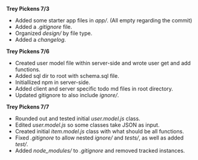 **Trey Pickens 7/3**
  - Added some starter app files in *app/*. (All empty regarding the commit)
  - Added a *.gitignore* file.
  - Organized *design/* by file type.
  - Added a *changelog*.

**Trey Pickens 7/6**
  - Created user model file within server-side and wrote user get and add functions.
  - Added sql dir to root with schema.sql file.
  - Initiallized npm in server-side.
  - Added client and server specific todo md files in root directory.
  - Updated gitignore to also include *ignore/*.

**Trey Pickens 7/7**
  - Rounded out and tested initial *user.model.js* class. 
  - Edited *user.model.js* so some classes take JSON as input.
  - Created initial *item.model.js* class with what should be all functions.
  - Fixed *.gitignore* to allow nested *ignore/* and *tests/*, as well as added *test/*.
  - Added *node_modules/* to *.gitignore* and removed tracked instances.